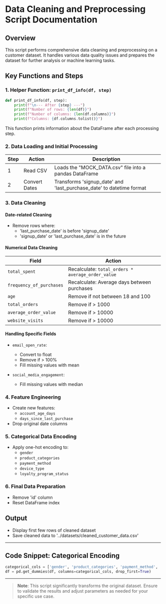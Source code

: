 # Data Cleaning and Preprocessing Script Documentation

## Overview

This script performs comprehensive data cleaning and preprocessing on a customer dataset. It handles various data quality issues and prepares the dataset for further analysis or machine learning tasks.

## Key Functions and Steps

### 1. Helper Function: `print_df_info(df, step)`

```python
def print_df_info(df, step):
    print(f"\n--- After {step} ---")
    print(f"Number of rows: {len(df)}")
    print(f"Number of columns: {len(df.columns)}")
    print(f"Columns: {df.columns.tolist()}")
```

This function prints information about the DataFrame after each processing step.

### 2. Data Loading and Initial Processing

| Step | Action | Description |
|------|--------|-------------|
| 1 | Read CSV | Loads the "MOCK_DATA.csv" file into a pandas DataFrame |
| 2 | Convert Dates | Transforms 'signup_date' and 'last_purchase_date' to datetime format |

### 3. Data Cleaning

#### Date-related Cleaning

- Remove rows where:
  - 'last_purchase_date' is before 'signup_date'
  - 'signup_date' or 'last_purchase_date' is in the future

#### Numerical Data Cleaning

| Field | Action |
|-------|--------|
| `total_spent` | Recalculate: `total_orders * average_order_value` |
| `frequency_of_purchases` | Recalculate: Average days between purchases |
| `age` | Remove if not between 18 and 100 |
| `total_orders` | Remove if > 1000 |
| `average_order_value` | Remove if > 10000 |
| `website_visits` | Remove if > 10000 |

#### Handling Specific Fields

- `email_open_rate`:
  - Convert to float
  - Remove if > 100%
  - Fill missing values with mean

- `social_media_engagement`:
  - Fill missing values with median

### 4. Feature Engineering

- Create new features:
  - `account_age_days`
  - `days_since_last_purchase`
- Drop original date columns

### 5. Categorical Data Encoding

- Apply one-hot encoding to:
  - `gender`
  - `product_categories`
  - `payment_method`
  - `device_type`
  - `loyalty_program_status`

### 6. Final Data Preparation

- Remove 'id' column
- Reset DataFrame index

## Output

- Display first few rows of cleaned dataset
- Save cleaned data to '../datasets/cleaned_customer_data.csv'

---

## Code Snippet: Categorical Encoding

```python
categorical_cols = ['gender', 'product_categories', 'payment_method', 'device_type', 'loyalty_program_status']
df = pd.get_dummies(df, columns=categorical_cols, drop_first=True)
```

---

> **Note**: This script significantly transforms the original dataset. Ensure to validate the results and adjust parameters as needed for your specific use case.
